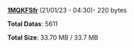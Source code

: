 [**1MQKFSfr**](/data/1MQKFSfr.txt) (21/01/23 - 04:30)- 220 bytes

**Total Datas**: 5611

**Total Size**: 33.70 MB / 33.7 MB